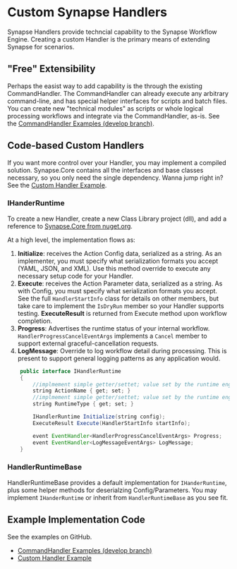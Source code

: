# Custom Synapse Handlers

Synapse Handlers provide techncial capability to the Synapse Workflow Engine.  Creating a custom Handler is the primary means of extending Synapse for scenarios.

## "Free" Extensibility

Perhaps the easist way to add capability is the through the existing CommandHandler.  The CommandHandler can already execute any arbitrary command-line, and has special helper interfaces for scripts and batch files.  You can create new "technical modules" as scripts or whole logical processing workflows and integrate via the CommandHandler, as-is.  See the <a href="https://github.com/SynapseProject/synapse.examples/tree/develop/Plans/CommandLine" target="_blank">CommandHandler Examples (develop branch)</a>.

## Code-based Custom Handlers

If you want more control over your Handler, you may implement a compiled solution.  Synapse.Core contains all the interfaces and base classes necessary, so you only need the single dependency.  Wanna jump right in?  See the <a href="https://gist.github.com/SynapseProject/b8747c156843dad7119f6135d320f7bf" target="_blank">Custom Handler Example</a>.

### IHanderRuntime

To create a new Handler, create a new Class Library project (dll), and add a reference to <a href="https://www.nuget.org/packages/Synapse.Core.Signed" target="_blank">Synapse.Core from nuget.org</a>.

At a high level, the implementation flows as:

1. **Initialize**: receives the Action Config data, serialized as a string.  As an implementer, you must specify what serialization formats you accept (YAML, JSON, and XML).  Use this method override to execute any necessary setup code for your Handler.
2. **Execute**: receives the Action Parameter data, serialized as a string.  As with Config, you must specify what serialization formats you accept.  See the full `HandlerStartInfo` class for details on other members, but take care to implement the `IsDryRun` member so your Handler supports testing.  **ExecuteResult** is returned from Execute method upon workflow completion.
3. **Progress**: Advertises the runtime status of your internal workflow.  `HandlerProgressCancelEventArgs` implements a `Cancel` member to support external graceful-cancellation requests.
4. **LogMessage**: Override to log workflow detail during processing.  This is present to support general logging patterns as any application would.

```java
    public interface IHandlerRuntime
    {
        //implmement simple getter/settet; value set by the runtime engine
        string ActionName { get; set; }
        //implmement simple getter/settet; value set by the runtime engine
        string RuntimeType { get; set; }

        IHandlerRuntime Initialize(string config);
        ExecuteResult Execute(HandlerStartInfo startInfo);

        event EventHandler<HandlerProgressCancelEventArgs> Progress;
        event EventHandler<LogMessageEventArgs> LogMessage;
    }
```

### HandlerRuntimeBase

HandlerRuntimeBase provides a default implementation for `IHanderRuntime`, plus some helper methods for deserialzing Config/Parameters.  You may implement `IHanderRuntime` or inherit from `HandlerRuntimeBase` as you see fit.

## Example Implementation Code

See the examples on GitHub.

- <a href="https://github.com/SynapseProject/synapse.examples/tree/develop/Plans/CommandLine" target="_blank">CommandHandler Examples (develop branch)</a>
- <a href="https://gist.github.com/SynapseProject/b8747c156843dad7119f6135d320f7bf" target="_blank">Custom Handler Example</a>